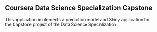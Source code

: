 ## Coursera Data Science Specialization Capstone

This application implements a prediction model and Shiny application for the Capstone project of the Data Science Specialization

